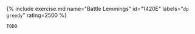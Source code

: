 {% include exercise.md name="Battle Lemmings" id="1420E" labels="`dp` `greedy`" rating=2500 %}

```
TODO
```
